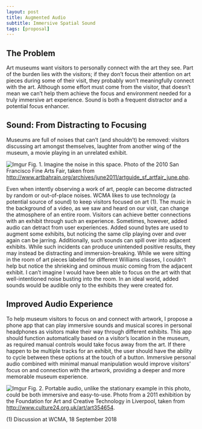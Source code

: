 ```yaml
---
layout: post
title: Augmented Audio
subtitle: Immersive Spatial Sound
tags: [proposal]
---
```


## The Problem

Art museums want visitors to personally connect with the art they see. Part of the burden lies with the visitors; if they don’t focus their attention on art pieces during some of their visit, they probably won’t meaningfully connect with the art. Although some effort must come from the visitor, that doesn’t mean we can’t help them achieve the focus and environment needed for a truly immersive art experience. Sound is both a frequent distractor and a potential focus enhancer. 

## Sound: From Distracting to Focusing

Museums are full of noises that can’t (and shouldn’t) be removed: visitors discussing art amongst themselves, laughter from another wing of the museum, a movie playing in an unrelated exhibit. 

![Imgur](https://i.imgur.com/kSuLwML.jpg)
Fig. 1. Imagine the noise in this space. Photo of the 2010 San Francisco Fine Arts Fair, taken from http://www.artbahrain.org/archives/june2011/artguide_sf_artfair_june.php.

Even when intently observing a work of art, people can become distracted by random or out-of-place noises. WCMA likes to use technology (a potential source of sound) to keep visitors focused on art (1). The music in the background of a video, as we saw and heard on our visit, can change the atmosphere of an entire room. Visitors can achieve better connections with an exhibit through such an experience. Sometimes, however, added audio can detract from user experiences. Added sound bytes are used to augment some exhibits, but noticing the same clip playing over and over again can be jarring. Additionally, such sounds can spill over into adjacent exhibits. While such incidents can produce unintended positive results, they may instead be distracting and immersion-breaking. While we were sitting in the room of art pieces labeled for different Williams classes, I couldn’t help but notice the shrieking and ominous music coming from the adjacent exhibit. I can’t imagine I would have been able to focus on the art with that well-intentioned noise busting into the room. In an ideal world, added sounds would be audible only to the exhibits they were created for.

## Improved Audio Experience

To help museum visitors to focus on and connect with artwork, I propose a phone app that can play immersive sounds and musical scores in personal headphones as visitors make their way through different exhibits. This app should function automatically based on a visitor’s location in the museum, as required manual controls would take focus away from the art. If there happen to be multiple tracks for an exhibit, the user should have the ability to cycle between these options at the touch of a button. Immersive personal audio combined with minimal manual manipulation would improve visitors’ focus on and connection with the artwork, providing a deeper and more memorable museum experience.

![Imgur](https://i.imgur.com/8hBsAHA.jpg)
Fig. 2. Portable audio, unlike the stationary example in this photo, could be both immersive and easy-to-use. Photo from a 2011 exhibition by the Foundation for Art and Creative Technology in Liverpool, taken from http://www.culture24.org.uk/art/art354654.

(1) Discussion at WCMA, 18 September 2018

